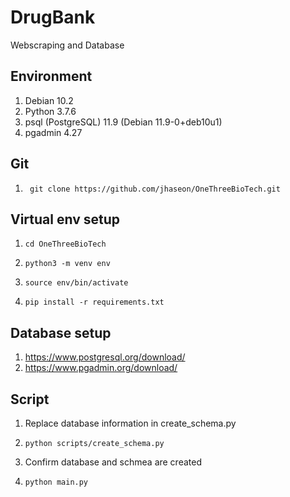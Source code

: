 # DrugBank  
Webscraping and Database

## Environment
1. Debian 10.2
2. Python 3.7.6
3. psql (PostgreSQL) 11.9 (Debian 11.9-0+deb10u1)
4. pgadmin 4.27

## Git
1.      git clone https://github.com/jhaseon/OneThreeBioTech.git

## Virtual env setup
1.     cd OneThreeBioTech
2.     python3 -m venv env
3.     source env/bin/activate
4.     pip install -r requirements.txt

## Database setup
1. https://www.postgresql.org/download/
2. https://www.pgadmin.org/download/

## Script
1. Replace database information in create_schema.py
2.     python scripts/create_schema.py
3. Confirm database and schmea are created
4.     python main.py
